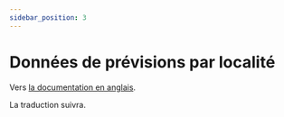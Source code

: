 ```yaml
---
sidebar_position: 3
---
```


# Données de prévisions par localité

Vers [la documentation en anglais](https://opendatadocs.meteoswiss.ch/e-forecast-data/e4-local-forecast-data).

La traduction suivra.
